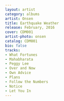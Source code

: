 ```yaml
---
layout: artist
category: albums
artist: Onsen
title: Earthquake Weather
release: February, 2016
cover: CDM001
artist-photo: onsen
catalog: CDM001
bio: false
tracks:
- What Fortunes
- Mahabharata
- Peggy Lee
- Over and Now
- Own Advice
- Plans
- Follow the Numbers
- Notice
- Let You In
---
```

